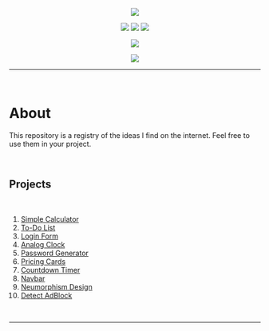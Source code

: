 <p align="center">
  <img src="https://user-images.githubusercontent.com/73148019/118019196-1b6e9980-b32f-11eb-820c-0ec1c901d799.png">
</p>

<p align="center">
  <img src="https://img.shields.io/badge/HTML5-E34F26?style=for-the-badge&logo=html5&logoColor=white">
  <img src="https://img.shields.io/badge/CSS3-1572B6?style=for-the-badge&logo=css3&logoColor=white">
  <img src="https://img.shields.io/badge/JavaScript-323330?style=for-the-badge&logo=javascript&logoColor=F7DF1E">
</p>

<p align="center">
  <img src="https://img.shields.io/badge/Visual_Studio_Code-0078D4?style=for-the-badge&logo=visual%20studio%20code&logoColor=white">
</p>

<p align="center">
  <a href="https://github.com/arriaoedu123/web-projects/blob/main/LICENSE">
  <img src="https://img.shields.io/badge/license-MIT-yellow?style=for-the-badge"/>
  </a>
</p>
  
***
 
<br>

# About

This repository is a registry of the ideas I find on the internet. Feel free to use them in your project.

<br>

## Projects

<br>
  
  1. [Simple Calculator](https://github.com/arriaoedu123/web-projetos/tree/main/projeto01-calculadora_simples)
  2. [To-Do List](https://github.com/arriaoedu123/web-projects/tree/main/project04-todo_list)
  3. [Login Form](https://github.com/arriaoedu123/web-projects/tree/main/project02-login_form)
  4. [Analog Clock](https://github.com/arriaoedu123/web-projects/tree/main/project03-analog_clock)
  5. [Password Generator](https://github.com/arriaoedu123/web-projects/tree/main/project05-password_generator)
  6. [Pricing Cards](https://github.com/arriaoedu123/web-projects/tree/main/project06-pricing_cards)
  7. [Countdown Timer](https://github.com/arriaoedu123/web-projects/tree/main/project07-countdown_timer)
  8. [Navbar](https://github.com/arriaoedu123/web-projects/tree/main/project08-navbar)
  9. [Neumorphism Design](https://github.com/arriaoedu123/web-projects/tree/main/project09-neumorphism_design)
  10. [Detect AdBlock](https://github.com/arriaoedu123/web-projects/tree/main/project10-detect-adblock)

<br>

***
